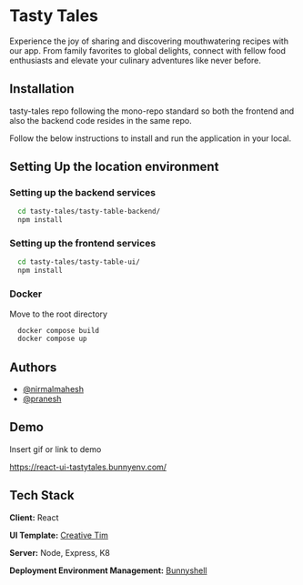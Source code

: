 
# Tasty Tales

Experience the joy of sharing and discovering mouthwatering recipes with our app. From family favorites to global delights, connect with fellow food enthusiasts and elevate your culinary adventures like never before.



## Installation

tasty-tales repo following the mono-repo standard so both the frontend and also the backend code resides in the same repo.

Follow the below instructions to install and run the application in your local.

## Setting Up the location environment

### Setting up the backend services

```bash
  cd tasty-tales/tasty-table-backend/
  npm install
```

### Setting up the frontend services

```bash
  cd tasty-tales/tasty-table-ui/
  npm install
```

### Docker

Move to the root directory

```bash
  docker compose build
  docker compose up
```
    
## Authors

- [@nirmalmahesh](https://github.com/nirmalmaheshs/)
- [@pranesh](https://github.com/indrapranesh/)


## Demo

Insert gif or link to demo

https://react-ui-tastytales.bunnyenv.com/
## Tech Stack

**Client:** React

**UI Template:** [Creative Tim](https://www.creative-tim.com/)

**Server:** Node, Express, K8

**Deployment Environment Management:** [Bunnyshell](https://www.bunnyshell.com/)

